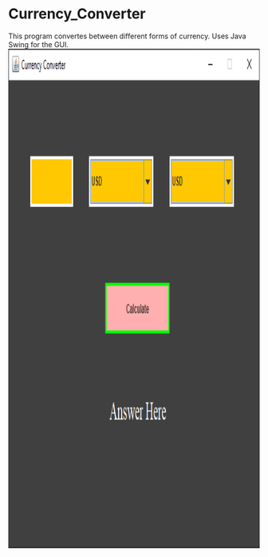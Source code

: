 # Currency_Converter
This program convertes between different forms of currency. Uses Java Swing for the GUI.
<img src="images/GUI_Image_1.PNG" width ="1000" height="1000" >
